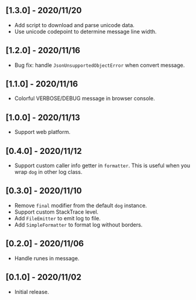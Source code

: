 ## [1.3.0] - 2020/11/20

* Add script to download and parse unicode data.
* Use unicode codepoint to determine message line width.

## [1.2.0] - 2020/11/16

* Bug fix: handle `JsonUnsupportedObjectError` when convert message.

## [1.1.0] - 2020/11/16

* Colorful VERBOSE/DEBUG message in browser console.

## [1.0.0] - 2020/11/13

* Support web platform.

## [0.4.0] - 2020/11/12

* Support custom caller info getter in `formatter`. This is useful when you wrap `dog` in other log class.

## [0.3.0] - 2020/11/10

* Remove `final` modifier from the default `dog` instance.
* Support custom StackTrace level.
* Add `FileEmitter` to emit log to file.
* Add `SimpleFormatter` to format log without borders.

## [0.2.0] - 2020/11/06

* Handle runes in message.

## [0.1.0] - 2020/11/02

* Initial release.